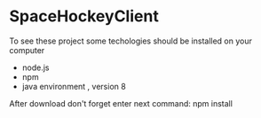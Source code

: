 # SpaceHockeyClient

To see these project some techologies should be installed on your computer
- node.js
- npm
- java environment , version 8

After download don't forget enter next command: 
npm install
